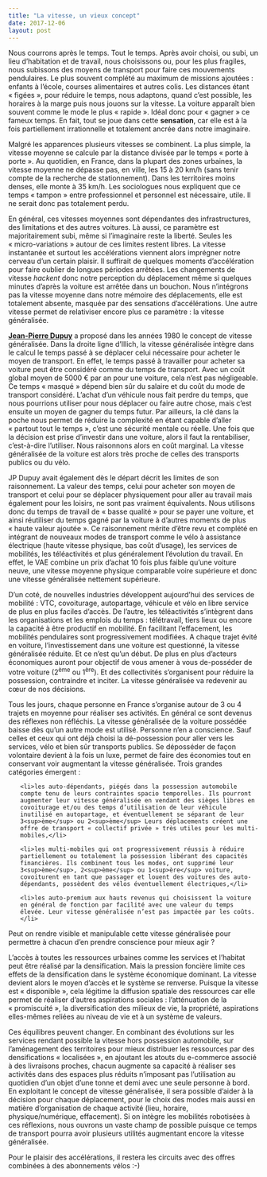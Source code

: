 ```yaml
---
title: "La vitesse, un vieux concept"
date: 2017-12-06
layout: post
---
```


Nous courrons après le temps. Tout le temps. Après avoir choisi, ou subi, un lieu d’habitation et de travail, nous choisissons ou, pour les plus fragiles, nous subissons des moyens de transport pour faire ces mouvements pendulaires. Le plus souvent complété au maximum de missions ajoutées : enfants à l’école, courses alimentaires et autres colis. Les distances étant « figées », pour réduire le temps, nous adaptons, quand c’est possible, les horaires à la marge puis nous jouons sur la vitesse. La voiture apparaît bien souvent comme le mode le plus « rapide ». Idéal donc pour « gagner » ce fameux temps. En fait, tout se joue dans cette <strong>sensation</strong>, car elle est à la fois partiellement irrationnelle et totalement ancrée dans notre imaginaire.

Malgré les apparences plusieurs vitesses se combinent. La plus simple, la vitesse moyenne se calcule par la distance divisée par le temps « porte à porte ». Au quotidien, en France, dans la plupart des zones urbaines, la vitesse moyenne ne dépasse pas, en ville, les 15 à 20 km/h (sans tenir compte de la recherche de stationnement). Dans les territoires moins denses, elle monte à 35 km/h. Les sociologues nous expliquent que ce temps « tampon » entre professionnel et personnel est nécessaire, utile. Il ne serait donc pas totalement perdu.

En général, ces vitesses moyennes sont dépendantes des infrastructures, des limitations et des autres voitures. Là aussi, ce paramètre est majoritairement subi, même si l’imaginaire reste la liberté. Seules les « micro-variations » autour de ces limites restent libres. La vitesse instantanée et surtout les accélérations viennent alors imprégner notre cerveau d’un certain plaisir. Il suffirait de quelques moments d’accélération pour faire oublier de longues périodes arrêtées. Les changements de vitesse <em>hackent</em> donc notre perception du déplacement même si quelques minutes d’après la voiture est arrêtée dans un bouchon. Nous n’intégrons pas la vitesse moyenne dans notre mémoire des déplacements, elle est totalement absente, masquée par des sensations d’accélérations. Une autre vitesse permet de relativiser encore plus ce paramètre : la vitesse généralisée.

<!--more-->

<a href="http://transportsdufutur.ademe.fr/2012/05/jean-pierre-dupuy-nous-apporte-dans-son-dernier-ouvrage-des-pistes-de-reflexion-pour-nous-aider-a-penser-le-monde-qui-vient.html?hilite=%22dupuy%22" target="_blank" rel="noopener"><strong>Jean-Pierre Dupuy</strong></a> a proposé dans les années 1980 le concept de vitesse généralisée. Dans la droite ligne d’Illich, la vitesse généralisée intègre dans le calcul le temps passé à se déplacer celui nécessaire pour acheter le moyen de transport. En effet, le temps passé à travailler pour acheter sa voiture peut être considéré comme du temps de transport. Avec un coût global moyen de 5000 € par an pour une voiture, cela n’est pas négligeable. Ce temps « masqué » dépend bien sûr du salaire et du coût du mode de transport considéré. L’achat d’un véhicule nous fait perdre du temps, que nous pourrions utiliser pour nous déplacer ou faire autre chose, mais c’est ensuite un moyen de gagner du temps futur. Par ailleurs, la clé dans la poche nous permet de réduire la complexité en étant capable d’aller « partout tout le temps », c’est une sécurité mentale ou réelle. Une fois que la décision est prise d’investir dans une voiture, alors il faut la rentabiliser, c’est-à-dire l’utiliser. Nous raisonnons alors en coût marginal. La vitesse généralisée de la voiture est alors très proche de celles des transports publics ou du vélo.

JP Dupuy avait également dès le départ décrit les limites de son raisonnement. La valeur des temps, celui pour acheter son moyen de transport et celui pour se déplacer physiquement pour aller au travail mais également pour les loisirs, ne sont pas vraiment équivalents. Nous utilisons donc du temps de travail de « basse qualité » pour se payer une voiture, et ainsi réutiliser du temps gagné par la voiture à d’autres moments de plus « haute valeur ajoutée ». Ce raisonnement mérite d’être revu et complété en intégrant de nouveaux modes de transport comme le vélo à assistance électrique (haute vitesse physique, bas coût d’usage), les services de mobilités, les téléactivités et plus généralement l’évolution du travail. En effet, le VAE combine un prix d’achat 10 fois plus faible qu’une voiture neuve, une vitesse moyenne physique comparable voire supérieure et donc une vitesse généralisée nettement supérieure.

D’un coté, de nouvelles industries développent aujourd’hui des services de mobilité : VTC, covoiturage, autopartage, véhicule et vélo en libre service de plus en plus faciles d’accès. De l’autre, les téléactivités s’intègrent dans les organisations et les emplois du temps : télétravail, tiers lieux ou encore la capacité à être productif en mobilité. En facilitant l’effacement, les mobilités pendulaires sont progressivement modifiées. A chaque trajet évité en voiture, l’investissement dans une voiture est questionné, la vitesse généralisée réduite. Et ce n’est qu’un début. De plus en plus d’acteurs économiques auront pour objectif de vous amener à vous de-posséder de votre voiture (2<sup>ème</sup> ou 1<sup>ère</sup>). Et des collectivités s’organisent pour réduire la possession, contraindre et inciter. La vitesse généralisée va redevenir au cœur de nos décisions.

Tous les jours, chaque personne en France s’organise autour de 3 ou 4 trajets en moyenne pour réaliser ses activités. En général ce sont devenus des réflexes non réfléchis. La vitesse généralisée de la voiture possédée baisse dès qu’un autre mode est utilisé. Personne n’en a conscience. Sauf celles et ceux qui ont déjà choisi la dé-possession pour aller vers les services, vélo et bien sûr transports publics. Se déposséder de façon volontaire devient à la fois un luxe, permet de faire des économies tout en conservant voir augmentant la vitesse généralisée. Trois grandes catégories émergent :
<ul>
 	<li>les auto-dépendants, piégés dans la possession automobile compte tenu de leurs contraintes spacio temporelles. Ils pourront augmenter leur vitesse généralisée en vendant des sièges libres en covoiturage et/ou des temps d’utilisation de leur véhicule inutilisé en autopartage, et éventuellement se séparant de leur 3<sup>ème</sup> ou 2<sup>ème</sup> Leurs déplacements créent une offre de transport « collectif privée » très utiles pour les multi-mobiles,</li>
 	<li>les multi-mobiles qui ont progressivement réussis à réduire partiellement ou totalement la possession libérant des capacités financières. Ils combinent tous les modes, ont supprimé leur 3<sup>ème</sup>, 2<sup>ème</sup> ou 1<sup>ère</sup> voiture, covoiturent en tant que passager et louent des voitures des auto-dépendants, possèdent des vélos éventuellement électriques,</li>
 	<li>les auto-premium aux hauts revenus qui choisissent la voiture en général de fonction par facilité avec une valeur du temps élevée. Leur vitesse généralisée n’est pas impactée par les coûts.</li>
</ul>
Peut on rendre visible et manipulable cette vitesse généralisée pour permettre à chacun d’en prendre conscience pour mieux agir ?

L’accès à toutes les ressources urbaines comme les services et l’habitat peut être réalisé par la densification. Mais la pression foncière limite ces effets de la densification dans le système économique dominant. La vitesse devient alors le moyen d’accès et le système se renverse. Puisque la vitesse est « disponible », cela légitime la diffusion spatiale des ressources car elle permet de réaliser d’autres aspirations sociales : l’atténuation de la « promiscuité », la diversification des milieux de vie, la propriété, aspirations elles-mêmes reliées au niveau de vie et à un système de valeurs.

Ces équilibres peuvent changer. En combinant des évolutions sur les services rendant possible la vitesse hors possession automobile, sur l’aménagement des territoires pour mieux distribuer les ressources par des densifications « localisées », en ajoutant les atouts du e-commerce associé à des livraisons proches, chacun augmente sa capacité à réaliser ses activités dans des espaces plus réduits n’imposant pas l’utilisation au quotidien d’un objet d’une tonne et demi avec une seule personne à bord. En exploitant le concept de vitesse généralisée, il sera possible d’aider à la décision pour chaque déplacement, pour le choix des modes mais aussi en matière d’organisation de chaque activité (lieu, horaire, physique/numérique, effacement). Si on intègre les mobilités robotisées à ces réflexions, nous ouvrons un vaste champ de possible puisque ce temps de transport pourra avoir plusieurs utilités augmentant encore la vitesse généralisée.

Pour le plaisir des accélérations, il restera les circuits avec des offres combinées à des abonnements vélos :-)